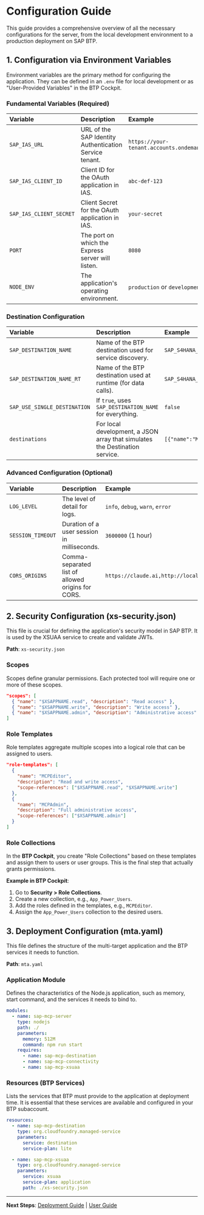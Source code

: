 # Configuration Guide

This guide provides a comprehensive overview of all the necessary configurations for the server, from the local development environment to a production deployment on SAP BTP.

## 1. Configuration via Environment Variables

Environment variables are the primary method for configuring the application. They can be defined in an `.env` file for local development or as "User-Provided Variables" in the BTP Cockpit.

### Fundamental Variables (Required)

| Variable | Description | Example |
| :--- | :--- | :--- |
| `SAP_IAS_URL` | URL of the SAP Identity Authentication Service tenant. | `https://your-tenant.accounts.ondemand.com` |
| `SAP_IAS_CLIENT_ID` | Client ID for the OAuth application in IAS. | `abc-def-123` |
| `SAP_IAS_CLIENT_SECRET`| Client Secret for the OAuth application in IAS. | `your-secret` |
| `PORT` | The port on which the Express server will listen. | `8080` |
| `NODE_ENV` | The application's operating environment. | `production` or `development` |

### Destination Configuration

| Variable | Description | Example |
| :--- | :--- | :--- |
| `SAP_DESTINATION_NAME` | Name of the BTP destination used for service discovery. | `SAP_S4HANA_Design` |
| `SAP_DESTINATION_NAME_RT`| Name of the BTP destination used at runtime (for data calls). | `SAP_S4HANA_Runtime` |
| `SAP_USE_SINGLE_DESTINATION`| If `true`, uses `SAP_DESTINATION_NAME` for everything. | `false` |
| `destinations` | For local development, a JSON array that simulates the Destination service. | `[{"name":"MyDest","url":"..."}]` |

### Advanced Configuration (Optional)

| Variable | Description | Example |
| :--- | :--- | :--- |
| `LOG_LEVEL` | The level of detail for logs. | `info`, `debug`, `warn`, `error` |
| `SESSION_TIMEOUT` | Duration of a user session in milliseconds. | `3600000` (1 hour) |
| `CORS_ORIGINS` | Comma-separated list of allowed origins for CORS. | `https://claude.ai,http://localhost:3000` |

## 2. Security Configuration (xs-security.json)

This file is crucial for defining the application's security model in SAP BTP. It is used by the XSUAA service to create and validate JWTs.

**Path**: `xs-security.json`

### Scopes

Scopes define granular permissions. Each protected tool will require one or more of these scopes.

```json
"scopes": [
  { "name": "$XSAPPNAME.read", "description": "Read access" },
  { "name": "$XSAPPNAME.write", "description": "Write access" },
  { "name": "$XSAPPNAME.admin", "description": "Administrative access" }
]
```

### Role Templates

Role templates aggregate multiple scopes into a logical role that can be assigned to users.

```json
"role-templates": [
  {
    "name": "MCPEditor",
    "description": "Read and write access",
    "scope-references": ["$XSAPPNAME.read", "$XSAPPNAME.write"]
  },
  {
    "name": "MCPAdmin",
    "description": "Full administrative access",
    "scope-references": ["$XSAPPNAME.admin"]
  }
]
```

### Role Collections

In the **BTP Cockpit**, you create "Role Collections" based on these templates and assign them to users or user groups. This is the final step that actually grants permissions.

**Example in BTP Cockpit**:
1.  Go to **Security > Role Collections**.
2.  Create a new collection, e.g., `App_Power_Users`.
3.  Add the roles defined in the templates, e.g., `MCPEditor`.
4.  Assign the `App_Power_Users` collection to the desired users.

## 3. Deployment Configuration (mta.yaml)

This file defines the structure of the multi-target application and the BTP services it needs to function.

**Path**: `mta.yaml`

### Application Module

Defines the characteristics of the Node.js application, such as memory, start command, and the services it needs to bind to.

```yaml
modules:
  - name: sap-mcp-server
    type: nodejs
    path: ./
    parameters:
      memory: 512M
      command: npm run start
    requires:
      - name: sap-mcp-destination
      - name: sap-mcp-connectivity
      - name: sap-mcp-xsuaa
```

### Resources (BTP Services)

Lists the services that BTP must provide to the application at deployment time. It is essential that these services are available and configured in your BTP subaccount.

```yaml
resources:
  - name: sap-mcp-destination
    type: org.cloudfoundry.managed-service
    parameters:
      service: destination
      service-plan: lite

  - name: sap-mcp-xsuaa
    type: org.cloudfoundry.managed-service
    parameters:
      service: xsuaa
      service-plan: application
      path: ./xs-security.json
```

---

**Next Steps**: [Deployment Guide](./DEPLOYMENT.md) | [User Guide](./USER_GUIDE.md)